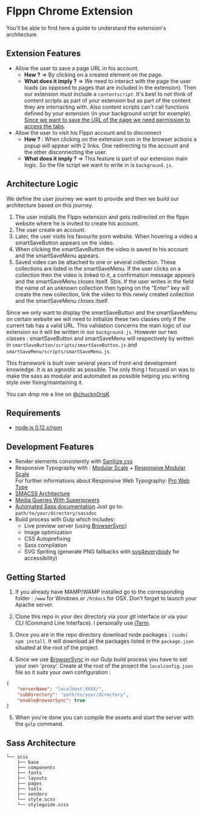 Flppn Chrome Extension
======================

You'll be able to find here a guide to understand the extension's architecture. 

## Extension Features
* Allow the user to save a page URL in his account.
    * **How ?** => By clicking on a created element on the page.
    * **What does it imply ?** => We need to interact with the page the user loads (as opposed to pages that are included in the extension). Then our extension must include a `contentscript`. It's best to not think of content scripts as part of your extension but as part of the content they are interracting with. Also content scripts can't call functions defined by your extension (in your background script for example). [Since we want to save the URL of the page we need permission to access the tabs](https://developer.chrome.com/extensions/tabs#manifest). 
* Allow the user to visit his Flppn account and to disconnect   
    * **How ?** : When clicking on the extension icon in the browser actions a popup will appear with 2 links. One redirecting to the account and the other disconnecting the user.
    * **What does it imply ?** => This feature is part of our extension main logic. So the file script we want to write in is `background.js`.

## Architecture Logic
We define the user journey we want to provide and then we build our architecture based on this journey.
1. The user installs the Flppn extension and gets redirected on the flppn website where he is invited to create his account.
2. The user create an account.
3. Later, the user visits his favourite porn website. When hovering a video a smartSaveButton appears on the video. 
4. When clicking the smartSaveButton the video is saved to his account and the smartSaveMenu appears.
5. Saved video can be attached to one or several collection. These collections are listed in the smartSaveMenu. If the user clicks on a collection then the video is linked to it, a confirmation message appears and the smartSaveMenu closes itself.
5bis. If the user writes in the field the name of an unknown collection then typing on the "Enter" key will create the new collection, link the video to this newly created collection and the smartSaveMenu closes itself.

Since we only want to display the smartSaveButton and the smartSaveMenu on certain website we will need to initialize these two classes only if the current tab has a valid URL. This validation concerns the main logic of our extension so it will be written in our `background.js`. However our two classes : smartSaveButton and smartSaveMenu will respectively by written in `smartSaveButton/scripts/smartSaveButton.js` and `smartSaveMenu/scripts/smartSaveMenu.js`.

This framework is built over several years of front-end development knowledge. It is as agnostic as possible. The only thing I focused on was to make the sass as modular and automated as possible helping you writing style over fixing/maintaining it.

You can drop me a line on [@chuckn0risK](www.twitter.com/chuckn0risk)

## Requirements
* [node.js 0.12.x/npm](http://nodejs.org/download/)

## Development Features

* Render elements consistently with [Sanitize.css](https://github.com/jonathantneal/sanitize.css/blob/master/sanitize.scss)  
* Responsive Typography with : [Modular Scale](https://github.com/modularscale/modularscale-sass) + [Responsive Modular Scale](https://github.com/gakimball/responsive-modular-scale)  
For further informations about Responsive Web Typography: [Pro Web Type](https://prowebtype.com)
* [SMACSS Architecture](https://smacss.com/)
* [Media Queries With Superpowers](https://github.com/sass-mq/sass-mq)
* [Automated Sass documentation](http://sassdoc.com/)
Just go to: `path/to/your/directory/sassdoc`
* Build process with Gulp which includes:
    * Live preview server (using [BrowserSync](http://www.browsersync.io/))
    * Image optimization
    * CSS Autoprefixing
    * Sass compilation
    * SVG Spriting (generate PNG fallbacks with [svg4everybody](https://github.com/jonathantneal/svg4everybody) for accessibility)

## Getting Started

1. If you already have MAMP/WAMP installed go to the corresponding folder : `/www` for Windows or `/htdocs` for OSX.
Don’t forget to launch your Apache server.

2. Clone this repo in your dev directory via your git interface or via your CLI (Command Line Interface). I personally use [iTerm](https://iterm2.com/).

3. Once you are in the repo directory download node packages : `(sudo) npm install`. It will download all the packages listed in the `package.json` situated at the root of the project.

4. Since we use [BrowserSync](http://www.browsersync.io/) in our Gulp build process you have to set your own 'proxy’. Create at the root of the project the `localconfig.json` file so it suits your own configuration : 
```json
{
    "serverName": "localhost:XXXX/",
    "subDirectory": "path/to/your/directory",
    "enableBrowserSync": true
}
```

5. When you're done you can compile the assets and start the server with the `gulp` command.

## Sass Architecture

```
└── scss
    ├── base
    ├── components
    ├── fonts
    ├── layouts
    ├── pages
    ├── tools
    ├── vendors
    └── style.scss
    └── styleguide.scss
```

